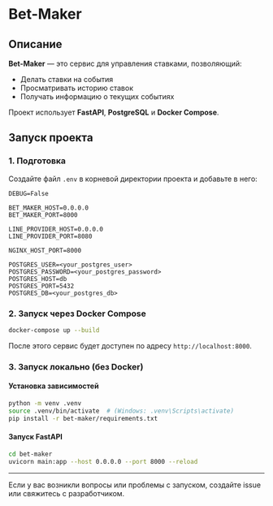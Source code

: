 # Bet-Maker

## Описание
**Bet-Maker** — это сервис для управления ставками, позволяющий:
- Делать ставки на события
- Просматривать историю ставок
- Получать информацию о текущих событиях

Проект использует **FastAPI**, **PostgreSQL** и **Docker Compose**.

## Запуск проекта

### 1. Подготовка
Создайте файл `.env` в корневой директории проекта и добавьте в него:
```
DEBUG=False

BET_MAKER_HOST=0.0.0.0
BET_MAKER_PORT=8000

LINE_PROVIDER_HOST=0.0.0.0
LINE_PROVIDER_PORT=8080

NGINX_HOST_PORT=8000

POSTGRES_USER=<your_postgres_user>
POSTGRES_PASSWORD=<your_postgres_password>
POSTGRES_HOST=db
POSTGRES_PORT=5432
POSTGRES_DB=<your_postgres_db>
```

### 2. Запуск через Docker Compose
```sh
docker-compose up --build
```

После этого сервис будет доступен по адресу `http://localhost:8000`.

### 3. Запуск локально (без Docker)
#### Установка зависимостей
```sh
python -m venv .venv
source .venv/bin/activate  # (Windows: .venv\Scripts\activate)
pip install -r bet-maker/requirements.txt
```

#### Запуск FastAPI
```sh
cd bet-maker
uvicorn main:app --host 0.0.0.0 --port 8000 --reload
```

---

Если у вас возникли вопросы или проблемы с запуском, создайте issue или свяжитесь с разработчиком.


